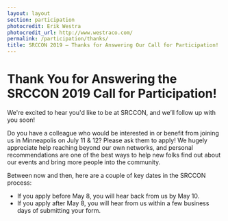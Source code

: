 ```yaml
---
layout: layout
section: participation
photocredit: Erik Westra
photocredit_url: http://www.westraco.com/
permalink: /participation/thanks/
title: SRCCON 2019 — Thanks for Answering Our Call for Participation!
---
```


# Thank You for Answering the SRCCON 2019 Call for Participation!

We're excited to hear you'd like to be at SRCCON, and we’ll follow up with you soon!

Do you have a colleague who would be interested in or benefit from joining us in Minneapolis on July 11 & 12? Please ask them to apply! We hugely appreciate help reaching beyond our own networks, and personal recommendations are one of the best ways to help new folks find out about our events and bring more people into the community.

Between now and then, here are a couple of key dates in the SRCCON process:

* If you apply before May 8, you will hear back from us by May 10. 
* If you apply after May 8, you will hear from us within a few business days of submitting your form.

